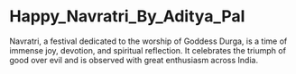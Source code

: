 # Happy_Navratri_By_Aditya_Pal
Navratri, a festival dedicated to the worship of Goddess Durga, is a time of immense joy, devotion, and spiritual reflection. It celebrates the triumph of good over evil and is observed with great enthusiasm across India. 
